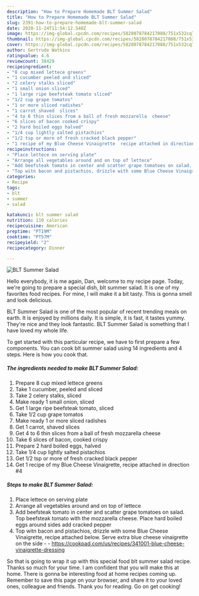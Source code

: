 ```yaml
---
description: "How to Prepare Homemade BLT Summer Salad"
title: "How to Prepare Homemade BLT Summer Salad"
slug: 2391-how-to-prepare-homemade-blt-summer-salad
date: 2020-11-24T11:54:12.540Z
image: https://img-global.cpcdn.com/recipes/5828078784217088/751x532cq70/blt-summer-salad-recipe-main-photo.jpg
thumbnail: https://img-global.cpcdn.com/recipes/5828078784217088/751x532cq70/blt-summer-salad-recipe-main-photo.jpg
cover: https://img-global.cpcdn.com/recipes/5828078784217088/751x532cq70/blt-summer-salad-recipe-main-photo.jpg
author: Gertrude Watkins
ratingvalue: 4.6
reviewcount: 38429
recipeingredient:
- "8 cup mixed lettece greens"
- "1 cucumber peeled and sliced"
- "2 celery stalks sliced"
- "1 small onion sliced"
- "1 large ripe beefsteak tomato sliced"
- "1/2 cup grape tomatos"
- "1 or more sliced radishes"
- "1 carrot shaved  slices"
- "4 to 6 thin slices from a ball of fresh mozzarella  cheese"
- "6 slices of bacon cooked crispy"
- "2 hard boiled eggs halved"
- "1/4 cup lightly salted pistachios"
- "1/2 tsp or more of fresh cracked black pepper"
- "1 recipe of my Blue Cheese Vinaigrette  recipe attached in direction 4"
recipeinstructions:
- "Place lettece on serving plate"
- "Arrange all vegetables around and on top of lettece"
- "Add beefsteak tomato in center and scatter grape tomatoes on salad. Top beefsteak tomato with the mozzarella cheese. Place hard boiled eggs around sides add cracked pepper"
- "Top witn bacon and pistachios, drizzle with some Blue Cheese Vinaigrette, recipe attached below. Serve extra blue cheese vinaigrette on the side  https://cookpad.com/us/recipes/341001-blue-cheese-vinaigrette-dressing"
categories:
- Recipe
tags:
- blt
- summer
- salad

katakunci: blt summer salad 
nutrition: 110 calories
recipecuisine: American
preptime: "PT19M"
cooktime: "PT57M"
recipeyield: "2"
recipecategory: Dinner

---
```



![BLT Summer Salad](https://img-global.cpcdn.com/recipes/5828078784217088/751x532cq70/blt-summer-salad-recipe-main-photo.jpg)

Hello everybody, it is me again, Dan, welcome to my recipe page. Today, we're going to prepare a special dish, blt summer salad. It is one of my favorites food recipes. For mine, I will make it a bit tasty. This is gonna smell and look delicious.



BLT Summer Salad is one of the most popular of recent trending meals on earth. It is enjoyed by millions daily. It is simple, it is fast, it tastes yummy. They're nice and they look fantastic. BLT Summer Salad is something that I have loved my whole life.


To get started with this particular recipe, we have to first prepare a few components. You can cook blt summer salad using 14 ingredients and 4 steps. Here is how you cook that.

<!--inarticleads1-->

##### The ingredients needed to make BLT Summer Salad:

1. Prepare 8 cup mixed lettece greens
1. Take 1 cucumber, peeled and sliced
1. Take 2 celery stalks, sliced
1. Make ready 1 small onion, sliced
1. Get 1 large ripe beefsteak tomato, sliced
1. Take 1/2 cup grape tomatos
1. Make ready 1 or more sliced radishes
1. Get 1 carrot, shaved  slices
1. Get 4 to 6 thin slices from a ball of fresh mozzarella  cheese
1. Take 6 slices of bacon, cooked crispy
1. Prepare 2 hard boiled eggs, halved
1. Take 1/4 cup lightly salted pistachios
1. Get 1/2 tsp or more of fresh cracked black pepper
1. Get 1 recipe of my Blue Cheese Vinaigrette,  recipe attached in direction #4




<!--inarticleads2-->

##### Steps to make BLT Summer Salad:

1. Place lettece on serving plate
1. Arrange all vegetables around and on top of lettece
1. Add beefsteak tomato in center and scatter grape tomatoes on salad. Top beefsteak tomato with the mozzarella cheese. Place hard boiled eggs around sides add cracked pepper
1. Top witn bacon and pistachios, drizzle with some Blue Cheese Vinaigrette, recipe attached below. Serve extra blue cheese vinaigrette on the side -  - https://cookpad.com/us/recipes/341001-blue-cheese-vinaigrette-dressing




So that is going to wrap it up with this special food blt summer salad recipe. Thanks so much for your time. I am confident that you will make this at home. There is gonna be interesting food at home recipes coming up. Remember to save this page on your browser, and share it to your loved ones, colleague and friends. Thank you for reading. Go on get cooking!
